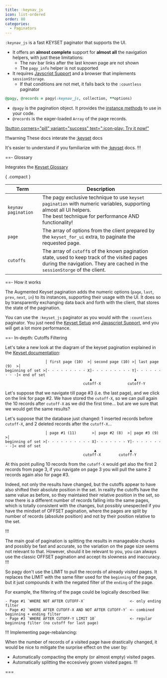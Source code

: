 ```yaml
---
title: :keynav_js
icon: list-ordered
order: 80
categories:
  - Paginators
---
```


`:keynav_js` is a fast KEYSET paginator that supports the UI.

- It offers an **almost complete** support for **almost all** the navigation helpers, with just these limitations:
  - The nav bar links after the last known page are not shown
  - The `pagy_info` helper is not supported
- It requires [Javscript Support](../../resources/javascript.md) and a browser that implements `sessionStorage`.
  - If that conditions are not met, it falls back to the `:countless` paginator

```ruby Controller 
@pagy, @records = pagy(:keynav_js, collection, **options)
```

- `@pagy` is the pagination object. It provides the [instance methods](../instance#instance-methods) to use in your code.
- `@records` is the eager-loaded `Array` of the page records.

[!button corners="pill" variant="success" text=":icon-play: Try it now!"](/docs/Practical%20Guide/playground.md#5-keyset-apps)

!!!warning These docs interate the [:keyset](keyset.md) docs

It's easier to understand if you familiarize with the [:keyset](keyset.md) docs.
!!!

==- Glossary

Integrates the [Keyset Glossary](keyset.md#glossary)

{ .compact }

| Term                | Description                                                                                                                                                                 |
|---------------------|-----------------------------------------------------------------------------------------------------------------------------------------------------------------------------|
| `keynav pagination` | The pagy exclusive technique to use `keyset pagination` with numeric variables, supporting almost all UI helpers.<br/>The best technique for performance AND functionality! |
| `page`              | The array of options from the client prepared by the `keyset_for_ui` extra, to paginate the requested page.                                                                 |
| `cutoffs`           | The array of `cutoff`s of the known pagination state, used to keep track of the visited pages during the navigation. They are cached in the `sessionStorge` of the client.  |

==- How it works

The Augmented Keyset pagination adds the numeric options (`page`, `last`, `prev`, `next`, `in`) to its instances, supporting their
usage with the UI. It does so by transparently exchanging data back and forth with the client, that stores the state of the
pagination.

You can use the `:keyset_js` paginator as you would with the `:countless` paginator. You just need
the [Keyset Setup](keyset.md#setup) and [Javascript Support](../../resources/javascript.md), and you will get a lot more
performance.

==- In-depth: Cutoffs Filtering

Let's take a new look at the diagram of the keyset pagination explained in the [Keyset documentation](keyset.md#in-depth-cutoffs):

```
                  │ first page (10)  >│ second page (10) >│ last page (9)  >│
beginning of set >[· · · · · · · · · X]· · · · · · · · · Y]· · · · · · · · ·]< end of set
                                      ▲                   ▲
                                   cutoff-X            cutoff-Y
```

Let's suppose that we navigate till page #3 (i.e. the last page), and we click on the link for page #2. We have stored the
`cutoff-X`, so we can pull again the 10 records after `cutoff-X` as we did the first time... but are we sure that we would get the
same results?

Let's suppose that the database just changed: 1 inserted records before `cutoff-X`, and 2 deleted records after the `cutoff-X`...

```
                  │ page #1 (11)       >│ page #2 (8)  >│ page #3 (9)    >│
beginning of set >[· · · · · · · · · · X]· · · · · · · Y]· · · · · · · · ·]< end of set
                                        ▲               ▲
                                   cutoff-X        cutoff-Y
```

At this point pulling 10 records from the `cutoff-X` would get also the first 2 records from page 3, if you navigate on page 3 you
will pull the same 2 records again also for page #3.

Indeed, not only the results have changed, but the cutoffs appear to have also shifted their absolute position in the set. In
reality the cutoffs have the same value as before, so they maintaied their relative position in the set, so now there is a
different number of records falling into the same pages, which is totally consistent with the changes, but possibly unespected if
you have the mindset of OFFSET pagination, where the pages are split by number of records (absolute position) and not by their
position relative to the set.

!!!

The main goal of pagination is splitting the results in manageable chunks and possibly be fast and accurate, so the variation on
the page size seems not relevant to that. However, should it be relevant to you, you can always use the classic OFFSET pagination
and accept its slowness and inaccuracy.
!!!

So pagy don't use the LIMIT to pull the records of already visited pages. It replaces the LIMIT with the same filter used for the
`beginning` of the page, but it just compounds it with the negated filter of the `ending` of the page.

For example, the filtering of the page could be logically described like:

```
- Page #1 `WHERE NOT AFTER CUTOFF-X`                    <- only ending filter
- Page #2 `WHERE AFTER CUTOFF-X AND NOT AFTER CUTOFF-Y` <- combined beginning + ending filter
- Page #3 `WHERE AFTER CUTOFF-Y LIMIT 10`               <- regular beginning filter (no cutoff for last page)
```

!!! Implementing page-rebalancing:

When the number of records of a visited page have drastically changed, it would be nice to mitigate the surprise effect on the
user by:

- Automatically compacting the empty (or almost empty) visited pages.
- Automatically splitting the eccesively grown visited pages.
  !!!

===
